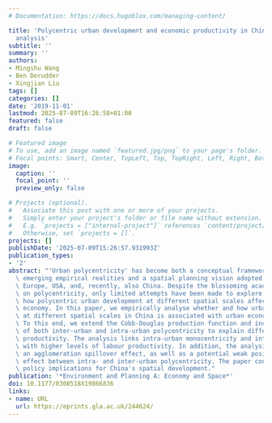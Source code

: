 ```yaml
---
# Documentation: https://docs.hugoblox.com/managing-content/

title: 'Polycentric urban development and economic productivity in China: a multiscalar
  analysis'
subtitle: ''
summary: ''
authors:
- Mingshu Wang
- Ben Derudder
- Xingjian Liu
tags: []
categories: []
date: '2019-11-01'
lastmod: 2025-07-09T16:26:58+01:00
featured: false
draft: false

# Featured image
# To use, add an image named `featured.jpg/png` to your page's folder.
# Focal points: Smart, Center, TopLeft, Top, TopRight, Left, Right, BottomLeft, Bottom, BottomRight.
image:
  caption: ''
  focal_point: ''
  preview_only: false

# Projects (optional).
#   Associate this post with one or more of your projects.
#   Simply enter your project's folder or file name without extension.
#   E.g. `projects = ["internal-project"]` references `content/project/deep-learning/index.md`.
#   Otherwise, set `projects = []`.
projects: []
publishDate: '2025-07-09T15:26:57.931993Z'
publication_types:
- '2'
abstract: "'Urban polycentricity' has become both a conceptual framework capturing\
  \ emerging empirical realities and a spatial planning vision adopted in cities across\
  \ Europe, USA, and, recently, also China. Despite the blossoming academic literature\
  \ on polycentricity, only limited attempts have been made to explore whether and\
  \ how polycentric urban development at different spatial scales affects the urban\
  \ economy. In this paper, we empirically analyse whether and how urban polycentricity\
  \ at different spatial scales in China is associated with urban economic performance.\
  \ To this end, we extend the Cobb-Douglas production function and include measures\
  \ of both inter-urban and intra-urban polycentricity to explain differences in labour\
  \ productivity. The analysis links intra-urban monocentricity and inter-urban polycentricity\
  \ with higher levels of labour productivity. In addition, the analysis points to\
  \ an agglomeration spillover effect, as well as a potential weak positive interaction\
  \ effect between intra- and inter-urban polycentricity. The paper concludes with\
  \ policy implications for China's spatial development."
publication: '*Environment and Planning A: Economy and Space*'
doi: 10.1177/0308518X19866836
links:
- name: URL
  url: https://eprints.gla.ac.uk/244624/
---
```

